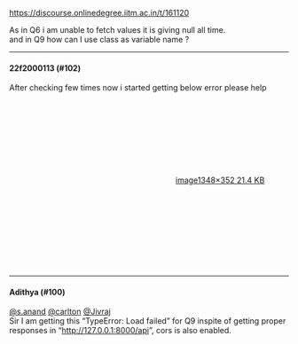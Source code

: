 https://discourse.onlinedegree.iitm.ac.in/t/161120

As in Q6 i am unable to fetch values it is giving null all time.<br/>
and in Q9 how can I use class as variable name ?</p><hr>

<h4>22f2000113 (#102)</h4>
<p>After checking few times now i started getting below error please help<br/>
<div class="lightbox-wrapper"><a class="lightbox" data-download-href="/uploads/short-url/rtagAvUZn7oH2JFSaFflFfhm0w8.png?dl=1" href="https://europe1.discourse-cdn.com/flex013/uploads/iitm/original/3X/c/0/c086b32da58a6f979a3e250d2355e9e485531108.png" rel="noopener nofollow ugc" title="image"><div class="meta"><svg aria-hidden="true" class="fa d-icon d-icon-far-image svg-icon"><use href="#far-image"></use></svg><span class="filename">image</span><span class="informations">1348×352 21.4 KB</span><svg aria-hidden="true" class="fa d-icon d-icon-discourse-expand svg-icon"><use href="#discourse-expand"></use></svg></div></a></div></p><hr>

<h4>Adithya (#100)</h4>
<p><a class="mention" href="/u/s.anand">@s.anand</a> <a class="mention" href="/u/carlton">@carlton</a> <a class="mention" href="/u/jivraj">@Jivraj</a><br/>
Sir I am getting this “TypeError: Load failed” for Q9 inspite of getting proper responses in “<a href="http://127.0.0.1:8000/api" rel="noopener nofollow ugc">http://127.0.0.1:8000/api</a>”, cors is also enabled.